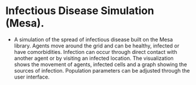 # Infectious Disease Simulation (Mesa).
- A simulation of the spread of infectious disease built on the Mesa library. Agents move around the grid and can be healthy, infected or have comorbidities. Infection can occur through direct contact with another agent or by visiting an infected location. The visualization shows the movement of agents, infected cells and a graph showing the sources of infection. Population parameters can be adjusted through the user interface.
